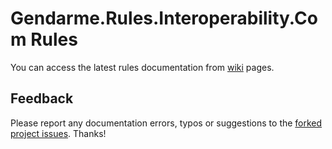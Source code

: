 # Gendarme.Rules.Interoperability.Com Rules

You can access the latest rules documentation from [wiki](https://github.com/spouliot/gendarme/wiki/Gendarme.Rules.Interoperability.Com%28git%29) pages.


## Feedback

Please report any documentation errors, typos or suggestions to the [forked project issues](https://github.com/JAD-SVK/Gendarme/issues). Thanks!

